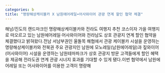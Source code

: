 ```yaml
---
categories: b
title: "명량해상케이블카 X 남원에어레일∙어사와이어 관광 연계 할인 협약 체결"
---
```

해남/진도의 랜드마크인 명량해상케이블카와 전라도 여행지 추천 코스이자 가을 여행지로 떠오르고 있는 남원에어레일∙어사와이어와 전라남도 상호 관광지 연계 할인 협약을 체결했다고 밝혀왔다.전남 서남부권인 울돌목 해협에서 관광 케이블카 시설을 운영하는 명량해상케이블카와 전북권 주요 관광지인 남원에 모노레일(남원에어레일)과 짚와이어(어사와이어) 시설을 운영하는 남원테마파크가 상호 관광지 방문 고객들에게 할인 혜택을 제공해 전라도권 연계 관광 시너지 효과를 기대할 수 있게 됐다.이번 협약에서 남원에어레일 또는 어사와이어를 이용한 고객이 명량해
